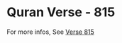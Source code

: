 # Quran Verse - 815 

For more infos, See [Verse 815](https://www.quranbookk.com/quran/search?q=815)